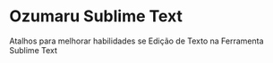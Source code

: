 # Ozumaru Sublime Text
Atalhos para melhorar habilidades se Edição de Texto na Ferramenta Sublime Text
